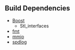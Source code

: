 ## Build Dependencies
* [Boost](https://www.boost.org/)
	* Stl_interfaces
* [fmt](https://github.com/fmtlib/fmt)
* [mmio](https://github.com/Ryan-rsm-McKenzie/mmio)
* [spdlog](https://github.com/gabime/spdlog)

